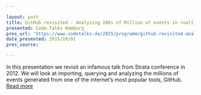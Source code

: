 ```yaml
---

layout: post
title: GitHub revisited - Analyzing 100s of Million of events in realtime
presented: Code.Talks Hamburg
pres_url: 'https://www.codetalks.de/2015/programm/github-revisited-analyzing-100s-of-million-of-events-in-realtime'
date_presented: 2015/10/01
pres_source:

---
```

In this presentation we revisit an infamous talk from Strata conference in 2012. We will look at importing, querying and analyzing the millions of events generated from one of the internet’s most popular tools, GitHub. [Read more](https://www.codetalks.de/2015/programm/github-revisited-analyzing-100s-of-million-of-events-in-realtime)